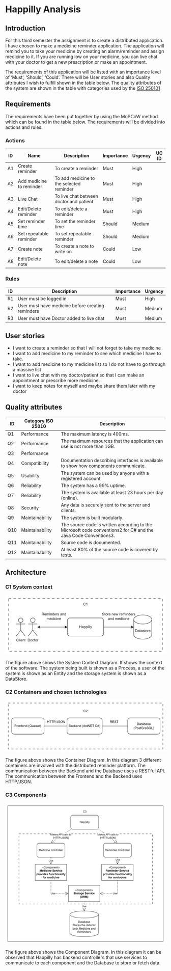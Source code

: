 # Happilly Analysis
## Introduction 

For this third semester the assignment is to create a distributed application. I have chosen to make a medicine reminder application. The application will remind you to take your medicine by creating an alarm/reminder and assign medicine to it. If you are running low on your medicine, you can live chat with your doctor to get a new prescription or make an appointment. 

The requirements of this application will be listed with an importance level of ‘Must’, ‘Should’, ‘Could’. There will be User stories and also Quality attributes I wish to fulfill shown in the table below. The quality attributes of the system are shown in the table with categories used by the [ISO 250101](https://iso25000.com/index.php/en/iso-25000-standards/iso-25010)
 
## Requirements 
The requirements have been put together by using the MoSCoW method which can be found in the table below. The requirements will be divided into actions and rules. 

### Actions

| ID | Name                     | Description                              | Importance | Urgency | UC ID |
| -- | ------------------------ | ---------------------------------------- | ---------- | ------- | ----- |
| A1 | Create reminder          | To create a reminder                     | Must       | High    |       |
| A2 | Add medicine to reminder | To add medicine to the selected reminder | Must       | High    |       |
| A3 | Live Chat                | To live chat between doctor and patient  | Must       | High    |       |
| A4 | Edit/Delete reminder     | To edit/delete a reminder                | Must       | High    |       |
| A5 | Set reminder time        | To set the reminder time                 | Should     | Medium  |       |
| A6 | Set repeatable reminder  | To set repeatable reminder               | Should     | Medium  |       |
| A7 | Create note              | To create a note to write on             | Could      | Low     |       |
| A8 | Edit/Delete note         | To edit/delete a note                    | Could      | Low     |       |

### Rules

| ID | Description                                       | Importance | Urgency |
| -- | ------------------------------------------------- | ---------- | ------- |
| R1 | User must be logged in                            | Must       | High    |
| R2 | User must have medicine before creating reminders | Must       | Medium  |
| R3 | User must have Doctor added to live chat          | Must       | Medium  |

## User stories
+ I want to create a reminder so that I will not forget to take my medicine
+ I want to add medicine to my reminder to see which medicine I have to take.
+ I want to add medicine to my medicine list so I do not have to go through a massive list
+ I want to live chat with my doctor/patient so that I can make an appointment or prescribe more medicine.
+ I want to keep notes for myself and maybe share them later with my doctor


## Quality attributes
| ID  | Category ISO 25010 | Description                                                                                                    |
| --- | ------------------ | -------------------------------------------------------------------------------------------------------------- |
| Q1  | Performance        | The maximum latency is 400ms.                                                                                  |
| Q2  | Performance        | The maximum resources that the application can use is not more than 1GB.                                       |
| Q3  | Performance        |                                                                                                                |
| Q4  | Compatibility      | Documentation describing interfaces is available to show how components communicate.                           |
| Q5  | Usability          | The system can be used by anyone with a registered account.                                                    |
| Q6  | Reliability        | The system has a 99% uptime.                                                                                   |
| Q7  | Reliability        | The system is available at least 23 hours per day (online).                                                    |
| Q8  | Security           | Any data is securely sent to the server and clients.                                                           |
| Q9  | Maintainability    | The system is built modularly.                                                                                 |
| Q10 | Maintainability    | The source code is written according to the Microsoft code conventions2 for C# and the Java Code Conventions3. |
| Q11 | Maintainability    | Source code is documented.                                                                                     |
| Q12 | Maintainability    | At least 80% of the source code is covered by tests.                                                           |

## Architecture

### C1 System context 
![C4 Model](resources/C1.png)

The figure above shows the System Context Diagram. It shows the context of the software. The system
being built is shown as a Process, a user of the system is shown as an Entity and the storage system is
shown as a DataStore.

### C2 Containers and chosen technologies
![C4 Model](resources/C2.png)

The figure above shows the Container Diagram. In this diagram 3 different containers are involved with
the distributed reminder platform. The communication between the Backend and the Database uses a
RESTful API. The communication between the Frontend and the Backend uses HTTP/JSON.

### C3 Components
![C4 Model](resources/C3.png)

The figure above shows the Component Diagram. In this diagram it can be observed that Happilly has backend controllers that use services to
communicate to each component and the Database to store or fetch data.